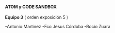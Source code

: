 #### ATOM y CODE SANDBOX


**Equipo 3** ( orden exposición 5 )

-Antonio Martinez
-Fco Jesus Córdoba
-Rocío Zuara


